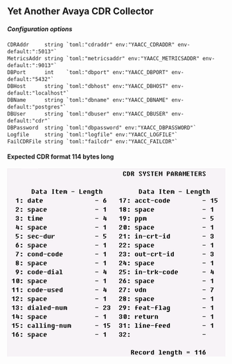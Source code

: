 ## Yet Another Avaya CDR Collector
#### *Configuration options*

    CDRAddr     string `toml:"cdraddr" env:"YAACC_CDRADDR" env-default:":5013"`
    MetricsAddr string `toml:"metricsaddr" env:"YAACC_METRICSADDR" env-default:":9013"`
    DBPort      int    `toml:"dbport" env:"YAACC_DBPORT" env-default:"5432"`
    DBHost      string `toml:"dbhost" env:"YAACC_DBHOST" env-default:"localhost"`
    DBName      string `toml:"dbname" env:"YAACC_DBNAME" env-default:"postgres"`
    DBUser      string `toml:"dbuser" env:"YAACC_DBUSER" env-default:"cdr"`
    DBPassword  string `toml:"dbpassword" env:"YAACC_DBPASSWORD"`
    Logfile     string `toml:"logfile" env:"YAACC_LOGFILE"`
    FailCDRFile string `toml:"failcdr" env:"YAACC_FAILCDR"`
    
#### Expected CDR format 114 bytes long
![avaya custom format CDR](avaya_custom_format.png)

